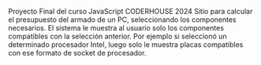 Proyecto Final del curso JavaScript CODERHOUSE 2024
Sitio para calcular el presupuesto del armado de un PC, seleccionando los componentes necesarios. El sistema le muestra al usuario solo los componentes compatibles con la selección anterior. Por ejemplo si seleccionó un determinado procesador Intel, luego solo le muestra placas compatibles con ese formato de socket de procesador.
